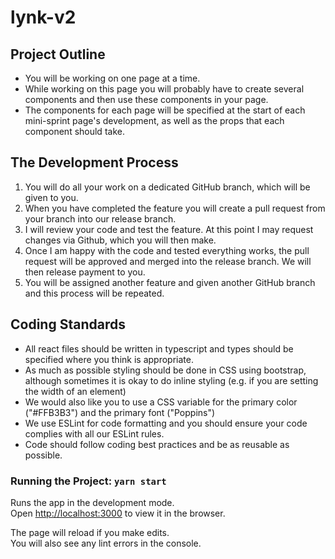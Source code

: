 # lynk-v2

## Project Outline
- You will be working on one page at a time.
- While working on this page you will probably have to create several components and then use these components in your page.
- The components for each page will be specified at the start of each mini-sprint page's development, as well as the props that each component should take.

## The Development Process
1. You will do all your work on a dedicated GitHub branch, which will be given to you.
2. When you have completed the feature you will create a pull request from your branch into our release branch.
3. I will review your code and test the feature. At this point I may request changes via Github, which you will then make.
4. Once I am happy with the code and tested everything works, the pull request will be approved and merged into the release branch. We will then release payment to you.
5. You will be assigned another feature and given another GitHub branch and this process will be repeated.

## Coding Standards

- All react files should be written in typescript and types should be specified where you think is appropriate.
- As much as possible styling should be done in CSS using bootstrap, although sometimes it is okay to do inline styling (e.g. if you are setting the width of an element)
- We would also like you to use a CSS variable for the primary color ("#FFB3B3") and the primary font ("Poppins")
- We use ESLint for code formatting and you should ensure your code complies with all our ESLint rules.
- Code should follow coding best practices and be as reusable as possible.


### Running the Project: `yarn start`

Runs the app in the development mode.\
Open [http://localhost:3000](http://localhost:3000) to view it in the browser.

The page will reload if you make edits.\
You will also see any lint errors in the console.